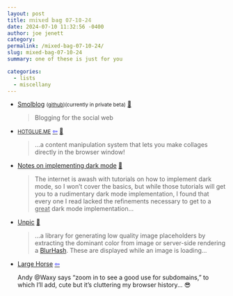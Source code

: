 ```yaml
---
layout: post
title: 𝕞𝕚𝕩𝕖𝕕 𝕓𝕒𝕘 𝟘𝟟-𝟙𝟘-𝟚𝟜
date: 2024-07-10 11:32:56 -0400
author: joe jenett
category: 
permalink: /mixed-bag-07-10-24/
slug: mixed-bag-07-10-24
summary: one of these is just for you

categories:
  - lists
  - miscellany
---
```

<ul class="links">
	<li><a title="Smolblog" href="https://smolblog.com/">Smolblog</a> <small>(<a href="https://github.com/smolblog/smolblog/">github</a>)</small><small>(currently in private beta)</small> <a href="https://pinboard.in/u:axodys">📌</a><blockquote><p>Blogging for the social web</p></blockquote></li>
	<li><a title="HOTGLUE.ME :: unique tool for web publication & samizdat" href="https://hotglue.me/"><small>HOTGLUE.ME</small></a>  <a title="source" href="https://dwt-archives.joejenett.com/02-22-22/"><span style="color:blue;">&#8678;</span></a> <a href="https://pinboard.in/u:axehandle">📌</a><blockquote><p>...a content manipulation system that lets you make collages directly in the browser window!</p></blockquote></li>
	<li><a title="Notes on implementing dark mode — brandur.org" href="https://brandur.org/fragments/dark-mode-notes">Notes on implementing dark mode</a> <a href="https://pinboard.in/u:tedw">📌</a><blockquote><p>The internet is awash with tutorials on how to implement dark mode, so I won’t cover the basics, but while those tutorials will get you to a rudimentary dark mode implementation, I found that every one I read lacked the refinements necessary to get to a <span style="text-decoration:underline;">great</span> dark mode implementation...</p></blockquote></li>
	<li><a title="Unpic" href="https://unpic-placeholder.netlify.app/">Unpic</a> <a href="https://pinboard.in/u:jshwlkr">📌</a><blockquote><p>...a library for generating low quality image placeholders by extracting the dominant color from image or server-side rendering a <a href="https://blurha.sh/">BlurHash</a>. These are displayed while an image is loading...</p></blockquote></li>
	<li><a title="Large Horse" href="http://large.horse/">Large Horse</a>  <a title="source" href="https://waxy.org/2024/07/large-horse/"><span style="color:blue;">&#8678;</span></a><p>Andy @Waxy says “zoom in to see a good use for subdomains,” to which I’ll add, cute but it’s cluttering my browser history... 😎 </p></li>
</ul><a style="display:none;" href="https://brid.gy/publish/mastodon"><small>(cross-posted to mastodon)</small></a>